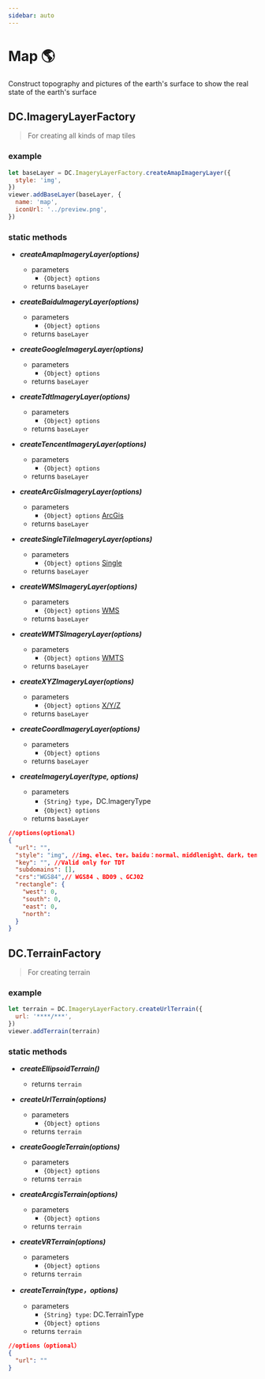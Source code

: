 ```yaml
---
sidebar: auto
---
```


# Map 🌎

Construct topography and pictures of the earth's surface to show the real state of the earth's surface

## DC.ImageryLayerFactory

> For creating all kinds of map tiles

### example

```js
let baseLayer = DC.ImageryLayerFactory.createAmapImageryLayer({
  style: 'img',
})
viewer.addBaseLayer(baseLayer, {
  name: 'map',
  iconUrl: '../preview.png',
})
```

### static methods

- **_createAmapImageryLayer(options)_**

  - parameters
    - `{Object} options`
  - returns `baseLayer`

- **_createBaiduImageryLayer(options)_**

  - parameters
    - `{Object} options`
  - returns `baseLayer`

- **_createGoogleImageryLayer(options)_**

  - parameters
    - `{Object} options`
  - returns `baseLayer`

- **_createTdtImageryLayer(options)_**

  - parameters
    - `{Object} options`
  - returns `baseLayer`

- **_createTencentImageryLayer(options)_**

  - parameters
    - `{Object} options`
  - returns `baseLayer`

- **_createArcGisImageryLayer(options)_**

  - parameters
    - `{Object} options` [ArcGis](https://cesium.com/docs/cesiumjs-ref-doc/ArcGisMapServerImageryProvider.html#.ConstructorOptions)
  - returns `baseLayer`

- **_createSingleTileImageryLayer(options)_**

  - parameters
    - `{Object} options` [Single](https://cesium.com/docs/cesiumjs-ref-doc/SingleTileImageryProvider.html#.ConstructorOptions)
  - returns `baseLayer`

- **_createWMSImageryLayer(options)_**

  - parameters
    - `{Object} options` [WMS](https://cesium.com/docs/cesiumjs-ref-doc/WebMapServiceImageryProvider.html#.ConstructorOptions)
  - returns `baseLayer`

- **_createWMTSImageryLayer(options)_**

  - parameters
    - `{Object} options` [WMTS](https://cesium.com/docs/cesiumjs-ref-doc/WebMapTileServiceImageryProvider.html#.ConstructorOptions)
  - returns `baseLayer`

- **_createXYZImageryLayer(options)_**

  - parameters
    - `{Object} options` [X/Y/Z](https://cesium.com/docs/cesiumjs-ref-doc/UrlTemplateImageryProvider.html#.ConstructorOptions)
  - returns `baseLayer`

- **_createCoordImageryLayer(options)_**

  - parameters
    - `{Object} options`
  - returns `baseLayer`

- **_createImageryLayer(type, options)_**

  - parameters
    - `{String} type`，DC.ImageryType
    - `{Object} options`
  - returns `baseLayer`

```json
//options(optional)
{
  "url": "",
  "style": "img", //img、elec、ter。baidu：normal、middlenight、dark，tencent：img,1、4
  "key": "", //Valid only for TDT
  "subdomains": [],
  "crs":"WGS84",// WGS84 、BD09 、GCJ02
  "rectangle": {
    "west": 0,
    "south": 0,
    "east": 0,
    "north":
  }
}
```

## DC.TerrainFactory

> For creating terrain

### example

```js
let terrain = DC.ImageryLayerFactory.createUrlTerrain({
  url: '****/***',
})
viewer.addTerrain(terrain)
```

### static methods

- **_createEllipsoidTerrain()_**

  - returns `terrain`

- **_createUrlTerrain(options)_**

  - parameters
    - `{Object} options`
  - returns `terrain`

- **_createGoogleTerrain(options)_**

  - parameters
    - `{Object} options`
  - returns `terrain`

- **_createArcgisTerrain(options)_**

  - parameters
    - `{Object} options`
  - returns `terrain`

- **_createVRTerrain(options)_**

  - parameters
    - `{Object} options`
  - returns `terrain`

- **_createTerrain(type，options)_**

  - parameters
    - `{String} type`: DC.TerrainType
    - `{Object} options`
  - returns `terrain`

```json
//options（optional）
{
  "url": ""
}
```
